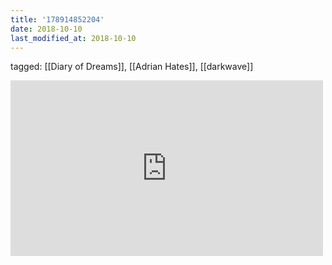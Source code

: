 ```yaml
---
title: '178914852204'
date: 2018-10-10
last_modified_at: 2018-10-10
---
```

tagged: [[Diary of Dreams]], [[Adrian Hates]], [[darkwave]]
<iframe allow="accelerometer; autoplay; clipboard-write; encrypted-media; gyroscope; picture-in-picture" allowfullscreen="" frameborder="0" height="281" id="youtube_iframe" src="https://www.youtube.com/embed/aO5XrVdoebA?feature=oembed&amp;enablejsapi=1&amp;origin=https://safe.txmblr.com&amp;wmode=opaque" width="500"></iframe>